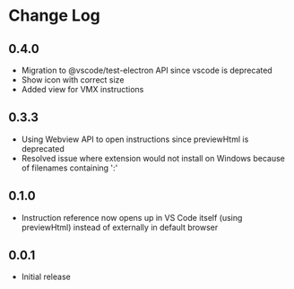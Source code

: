 # Change Log

## 0.4.0

- Migration to @vscode/test-electron API since vscode is deprecated
- Show icon with correct size
- Added view for VMX instructions

## 0.3.3

- Using Webview API to open instructions since previewHtml is deprecated
- Resolved issue where extension would not install on Windows because of filenames containing ':'

## 0.1.0

- Instruction reference now opens up in VS Code itself (using previewHtml) instead of externally in default browser

## 0.0.1

- Initial release
